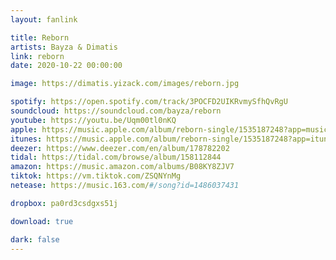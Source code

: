 ```yaml
---
layout: fanlink

title: Reborn
artists: Bayza & Dimatis
link: reborn
date: 2020-10-22 00:00:00

image: https://dimatis.yizack.com/images/reborn.jpg

spotify: https://open.spotify.com/track/3POCFD2UIKRvmySfhQvRgU
soundcloud: https://soundcloud.com/bayza/reborn
youtube: https://youtu.be/Uqm00tl0nKQ
apple: https://music.apple.com/album/reborn-single/1535187248?app=music&ls=1
itunes: https://music.apple.com/album/reborn-single/1535187248?app=itunes&ls=1
deezer: https://www.deezer.com/en/album/178782202
tidal: https://tidal.com/browse/album/158112844
amazon: https://music.amazon.com/albums/B08KY8ZJV7
tiktok: https://vm.tiktok.com/ZSQNYnMg
netease: https://music.163.com/#/song?id=1486037431

dropbox: pa0rd3csdgxs51j

download: true

dark: false
---
```

